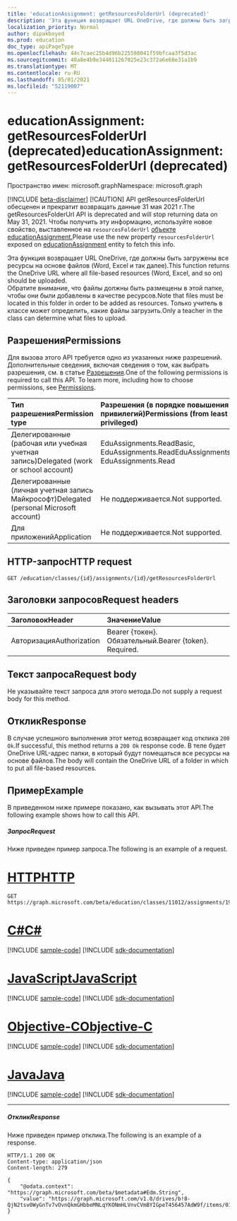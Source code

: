 ```yaml
---
title: 'educationAssignment: getResourcesFolderUrl (deprecated)'
description: 'Эта функция возвращает URL OneDrive, где должны быть загружены все ресурсы на основе файлов (Word, Excel и так далее).  '
localization_priority: Normal
author: dipakboyed
ms.prod: education
doc_type: apiPageType
ms.openlocfilehash: 44c7caec25b4d96b225598041f59bfcaa3f5d3ac
ms.sourcegitcommit: 40a8e4b9e344811267025e23c372a6e60e31a1b9
ms.translationtype: MT
ms.contentlocale: ru-RU
ms.lasthandoff: 05/01/2021
ms.locfileid: "52119007"
---
```

# <a name="educationassignment-getresourcesfolderurl-deprecated"></a><span data-ttu-id="941c8-103">educationAssignment: getResourcesFolderUrl (deprecated)</span><span class="sxs-lookup"><span data-stu-id="941c8-103">educationAssignment: getResourcesFolderUrl (deprecated)</span></span>

<span data-ttu-id="941c8-104">Пространство имен: microsoft.graph</span><span class="sxs-lookup"><span data-stu-id="941c8-104">Namespace: microsoft.graph</span></span>

[!INCLUDE [beta-disclaimer](../../includes/beta-disclaimer.md)]
 [!CAUTION] <span data-ttu-id="941c8-105">API getResourcesFolderUrl обесценен и прекратит возвращать данные 31 мая 2021 г.</span><span class="sxs-lookup"><span data-stu-id="941c8-105">The getResourcesFolderUrl API is deprecated and will stop returning data on May 31, 2021.</span></span> <span data-ttu-id="941c8-106">Чтобы получить эту информацию, используйте новое свойство, выставленное на `resourcesFolderUrl` [объекте educationAssignment.](../resources/educationassignment.md)</span><span class="sxs-lookup"><span data-stu-id="941c8-106">Please use the new property `resourcesFolderUrl` exposed on [educationAssignment](../resources/educationassignment.md) entity to fetch this info.</span></span> 

<span data-ttu-id="941c8-107">Эта функция возвращает URL OneDrive, где должны быть загружены все ресурсы на основе файлов (Word, Excel и так далее).</span><span class="sxs-lookup"><span data-stu-id="941c8-107">This function returns the OneDrive URL where all file-based resources (Word, Excel, and so on) should be uploaded.</span></span>  
<span data-ttu-id="941c8-108">Обратите внимание, что файлы должны быть размещены в этой папке, чтобы они были добавлены в качестве ресурсов.</span><span class="sxs-lookup"><span data-stu-id="941c8-108">Note that files must be located in this folder in order to be added as resources.</span></span> <span data-ttu-id="941c8-109">Только учитель в классе может определить, какие файлы загрузить.</span><span class="sxs-lookup"><span data-stu-id="941c8-109">Only a teacher in the class can determine what files to upload.</span></span> 

## <a name="permissions"></a><span data-ttu-id="941c8-110">Разрешения</span><span class="sxs-lookup"><span data-stu-id="941c8-110">Permissions</span></span>
<span data-ttu-id="941c8-p103">Для вызова этого API требуется одно из указанных ниже разрешений. Дополнительные сведения, включая сведения о том, как выбрать разрешения, см. в статье [Разрешения](/graph/permissions-reference).</span><span class="sxs-lookup"><span data-stu-id="941c8-p103">One of the following permissions is required to call this API. To learn more, including how to choose permissions, see [Permissions](/graph/permissions-reference).</span></span>

|<span data-ttu-id="941c8-113">Тип разрешения</span><span class="sxs-lookup"><span data-stu-id="941c8-113">Permission type</span></span>      | <span data-ttu-id="941c8-114">Разрешения (в порядке повышения привилегий)</span><span class="sxs-lookup"><span data-stu-id="941c8-114">Permissions (from least to most privileged)</span></span>              |
|:--------------------|:---------------------------------------------------------|
|<span data-ttu-id="941c8-115">Делегированные (рабочая или учебная учетная запись)</span><span class="sxs-lookup"><span data-stu-id="941c8-115">Delegated (work or school account)</span></span> |  <span data-ttu-id="941c8-116">EduAssignments.ReadBasic, EduAssignments.Read</span><span class="sxs-lookup"><span data-stu-id="941c8-116">EduAssignments.ReadBasic, EduAssignments.Read</span></span>  |
|<span data-ttu-id="941c8-117">Делегированные (личная учетная запись Майкрософт)</span><span class="sxs-lookup"><span data-stu-id="941c8-117">Delegated (personal Microsoft account)</span></span> |  <span data-ttu-id="941c8-118">Не поддерживается.</span><span class="sxs-lookup"><span data-stu-id="941c8-118">Not supported.</span></span>  |
|<span data-ttu-id="941c8-119">Для приложений</span><span class="sxs-lookup"><span data-stu-id="941c8-119">Application</span></span> | <span data-ttu-id="941c8-120">Не поддерживается.</span><span class="sxs-lookup"><span data-stu-id="941c8-120">Not supported.</span></span> | 

## <a name="http-request"></a><span data-ttu-id="941c8-121">HTTP-запрос</span><span class="sxs-lookup"><span data-stu-id="941c8-121">HTTP request</span></span>
<!-- { "blockType": "ignored" } -->
```http
GET /education/classes/{id}/assignments/{id}/getResourcesFolderUrl

```
## <a name="request-headers"></a><span data-ttu-id="941c8-122">Заголовки запросов</span><span class="sxs-lookup"><span data-stu-id="941c8-122">Request headers</span></span>
| <span data-ttu-id="941c8-123">Заголовок</span><span class="sxs-lookup"><span data-stu-id="941c8-123">Header</span></span>       | <span data-ttu-id="941c8-124">Значение</span><span class="sxs-lookup"><span data-stu-id="941c8-124">Value</span></span> |
|:---------------|:--------|
| <span data-ttu-id="941c8-125">Авторизация</span><span class="sxs-lookup"><span data-stu-id="941c8-125">Authorization</span></span>  | <span data-ttu-id="941c8-p104">Bearer {токен}. Обязательный.</span><span class="sxs-lookup"><span data-stu-id="941c8-p104">Bearer {token}. Required.</span></span>  |

## <a name="request-body"></a><span data-ttu-id="941c8-128">Текст запроса</span><span class="sxs-lookup"><span data-stu-id="941c8-128">Request body</span></span>
<span data-ttu-id="941c8-129">Не указывайте текст запроса для этого метода.</span><span class="sxs-lookup"><span data-stu-id="941c8-129">Do not supply a request body for this method.</span></span>
## <a name="response"></a><span data-ttu-id="941c8-130">Отклик</span><span class="sxs-lookup"><span data-stu-id="941c8-130">Response</span></span>
<span data-ttu-id="941c8-131">В случае успешного выполнения этот метод возвращает код отклика `200 Ok`.</span><span class="sxs-lookup"><span data-stu-id="941c8-131">If successful, this method returns a `200 Ok` response code.</span></span> <span data-ttu-id="941c8-132">В теле будет OneDrive URL-адрес папки, в который будут помещаться все ресурсы на основе файлов.</span><span class="sxs-lookup"><span data-stu-id="941c8-132">The body will contain the OneDrive URL of a folder in which to put all file-based resources.</span></span>

## <a name="example"></a><span data-ttu-id="941c8-133">Пример</span><span class="sxs-lookup"><span data-stu-id="941c8-133">Example</span></span>
<span data-ttu-id="941c8-134">В приведенном ниже примере показано, как вызывать этот API.</span><span class="sxs-lookup"><span data-stu-id="941c8-134">The following example shows how to call this API.</span></span>
##### <a name="request"></a><span data-ttu-id="941c8-135">Запрос</span><span class="sxs-lookup"><span data-stu-id="941c8-135">Request</span></span>
<span data-ttu-id="941c8-136">Ниже приведен пример запроса.</span><span class="sxs-lookup"><span data-stu-id="941c8-136">The following is an example of a request.</span></span>

# <a name="http"></a>[<span data-ttu-id="941c8-137">HTTP</span><span class="sxs-lookup"><span data-stu-id="941c8-137">HTTP</span></span>](#tab/http)
<!-- {
  "blockType": "request",
  "name": "educationassignment_publish_1"
}-->
```msgraph-interactive
GET https://graph.microsoft.com/beta/education/classes/11012/assignments/19002/getResourcesFolderUrl
```
# <a name="c"></a>[<span data-ttu-id="941c8-138">C#</span><span class="sxs-lookup"><span data-stu-id="941c8-138">C#</span></span>](#tab/csharp)
[!INCLUDE [sample-code](../includes/snippets/csharp/educationassignment-publish-1-csharp-snippets.md)]
[!INCLUDE [sdk-documentation](../includes/snippets/snippets-sdk-documentation-link.md)]

# <a name="javascript"></a>[<span data-ttu-id="941c8-139">JavaScript</span><span class="sxs-lookup"><span data-stu-id="941c8-139">JavaScript</span></span>](#tab/javascript)
[!INCLUDE [sample-code](../includes/snippets/javascript/educationassignment-publish-1-javascript-snippets.md)]
[!INCLUDE [sdk-documentation](../includes/snippets/snippets-sdk-documentation-link.md)]

# <a name="objective-c"></a>[<span data-ttu-id="941c8-140">Objective-C</span><span class="sxs-lookup"><span data-stu-id="941c8-140">Objective-C</span></span>](#tab/objc)
[!INCLUDE [sample-code](../includes/snippets/objc/educationassignment-publish-1-objc-snippets.md)]
[!INCLUDE [sdk-documentation](../includes/snippets/snippets-sdk-documentation-link.md)]

# <a name="java"></a>[<span data-ttu-id="941c8-141">Java</span><span class="sxs-lookup"><span data-stu-id="941c8-141">Java</span></span>](#tab/java)
[!INCLUDE [sample-code](../includes/snippets/java/educationassignment-publish-1-java-snippets.md)]
[!INCLUDE [sdk-documentation](../includes/snippets/snippets-sdk-documentation-link.md)]

---


##### <a name="response"></a><span data-ttu-id="941c8-142">Отклик</span><span class="sxs-lookup"><span data-stu-id="941c8-142">Response</span></span>
<span data-ttu-id="941c8-143">Ниже приведен пример отклика.</span><span class="sxs-lookup"><span data-stu-id="941c8-143">The following is an example of a response.</span></span> 

<!-- {
  "blockType": "response",
  "truncated": true,
  "@odata.type": "microsoft.graph.educationAssignment"
} -->
```http
HTTP/1.1 200 OK
Content-type: application/json
Content-length: 279

{
    "@odata.context": "https://graph.microsoft.com/beta/$metadata#Edm.String",
    "value": "https://graph.microsoft.com/v1.0/drives/b!8-QjN2tsv0WyGnTv7vOvnQkmGHbbeMNLqYKONmHLVnvCVmBYIGpeT456457AdW9f/items/017NJZI25NOB5XZNLABF7646XAMDZTQQ6T"
}
```

<!-- uuid: 8fcb5dbc-d5aa-4681-8e31-b001d5168d79
2015-10-25 14:57:30 UTC -->
<!--
{
  "type": "#page.annotation",
  "description": "educationAssignment: publish",
  "keywords": "",
  "section": "documentation",
  "tocPath": "",
  "suppressions": [
  ]
}
-->


